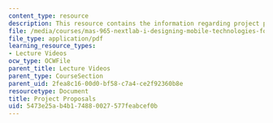 ```yaml
---
content_type: resource
description: This resource contains the information regarding project proposals.
file: /media/courses/mas-965-nextlab-i-designing-mobile-technologies-for-the-next-billion-users-fall-2008/5473e25ab4b174880027577feabcef0b_MITMAS_965F08_Lec02_projt.pdf
file_type: application/pdf
learning_resource_types:
- Lecture Videos
ocw_type: OCWFile
parent_title: Lecture Videos
parent_type: CourseSection
parent_uid: 2fea8c16-00d0-bf58-c7a4-ce2f92360b8e
resourcetype: Document
title: Project Proposals
uid: 5473e25a-b4b1-7488-0027-577feabcef0b
---
```

